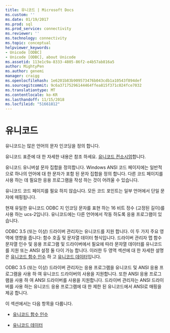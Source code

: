 ```yaml
---
title: 유니코드 | Microsoft Docs
ms.custom: ''
ms.date: 01/19/2017
ms.prod: sql
ms.prod_service: connectivity
ms.reviewer: ''
ms.technology: connectivity
ms.topic: conceptual
helpviewer_keywords:
- Unicode [ODBC]
- Unicode [ODBC], about Unicode
ms.assetid: 113e1c9a-8333-4805-86f2-e4b57ab816a5
author: MightyPen
ms.author: genemi
manager: craigg
ms.openlocfilehash: 1e6201b83b909573476b043cdb1a10543f894def
ms.sourcegitcommit: 9c6a37175296144464ffea815f371c024fce7032
ms.translationtype: MT
ms.contentlocale: ko-KR
ms.lasthandoff: 11/15/2018
ms.locfileid: "51661812"
---
```

# <a name="unicode"></a>유니코드
유니코드는 많은 언어의 문자 인코딩을 정의 합니다.  
  
 유니코드 표준에 대 한 자세한 내용은 참조 하세요. [유니코드 컨소시엄](https://www.unicode.org)합니다.  
  
 유니코드 유니버설 문자 집합을 정의합니다. Windows ANSI 코드 페이지에는 일반적으로 하나의 언어에 대 한 문자가 포함 된 문자 집합을 정의 합니다. 다른 코드 페이지를 사용 하는 데 필요한 응용 프로그램을 작성 하는 것이 어려울 수 있습니다.  
  
 유니코드 코드 페이지를 필요 하지 않습니다. 모든 코드 포인트는 일부 언어에서 단일 문자에 매핑됩니다.  
  
 현재 유일한 유니코드 ODBC 지 인코딩 문자를 표현 하는 16 비트 정수 (고정된 길이)를 사용 하는 ucs-2입니다. 유니코드에는 다른 언어에서 작동 하도록 응용 프로그램이 있습니다.  
  
 ODBC 3.5 (또는 이상) 드라이버 관리자는 유니코드를 지원 합니다. 이 두 가지 주요 영역에 영향을 줍니다: 함수 호출 및 문자열 데이터 형식입니다. 드라이버 관리자 맵 함수 문자열 인수 및 응용 프로그램 및 드라이버에서 필요에 따라 문자열 데이터를 유니코드를 지원 또는 ANSI 설정 둘 다이 가능 합니다. 이러한 두 영역 섹션에 대 한 자세한 설명은 [유니코드 함수 인수](../../../odbc/reference/develop-app/unicode-function-arguments.md) 하 고 [유니코드 데이터](../../../odbc/reference/develop-app/unicode-data.md)입니다.  
  
 ODBC 3.5 (또는 이상) 드라이버 관리자는 응용 프로그램을 유니코드 및 ANSI 응용 프로그램을 사용 하 여 유니코드 드라이버의 사용을 지원합니다. 또한 ANSI 응용 프로그램을 사용 하 여 ANSI 드라이버를 사용을 지원합니다. 드라이버 관리자는 ANSI 드라이버를 사용 하는 유니코드 응용 프로그램에 대 한 제한 된 유니코드에서 ANSI로 매핑을 제공 합니다.  
  
 이 섹션에서는 다음 항목을 다룹니다.  
  
-   [유니코드 함수 인수](../../../odbc/reference/develop-app/unicode-function-arguments.md)  
  
-   [유니코드 데이터](../../../odbc/reference/develop-app/unicode-data.md)
